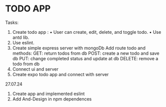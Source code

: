 # TODO APP
Tasks: 
1.  Create todo app :
    •  User can create, edit, delete, and toggle todo.
    •  Use antd lib.
2.  Use eslint.
3.  Create simple express server with mongoDb
  Add route todo and methods:
    GET: return todos from db 
    POST: create a new todo and save db
    PUT: change completed status and update at db
    DELETE: remove a todo from db
4.  Connect ui and server
5.  Create expo todo app and connect with server

27.07.24
1. Create app and implemented eslint
2. Add And-Design in npm dependences